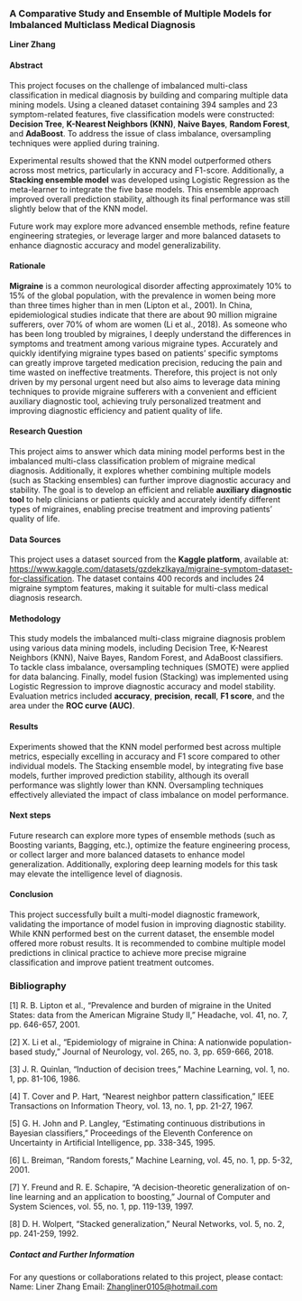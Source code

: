 ### A Comparative Study and Ensemble of Multiple Models for Imbalanced Multiclass Medical Diagnosis

**Liner Zhang**

#### Abstract
This project focuses on the challenge of imbalanced multi-class classification in medical diagnosis by building and comparing multiple data mining models. Using a cleaned dataset containing 394 samples and 23 symptom-related features, five classification models were constructed: __Decision Tree__, __K-Nearest Neighbors (KNN)__, __Naive Bayes__, __Random Forest__, and __AdaBoost__. To address the issue of class imbalance, oversampling techniques were applied during training.

Experimental results showed that the KNN model outperformed others across most metrics, particularly in accuracy and F1-score. Additionally, a __Stacking ensemble model__ was developed using Logistic Regression as the meta-learner to integrate the five base models. This ensemble approach improved overall prediction stability, although its final performance was still slightly below that of the KNN model.

Future work may explore more advanced ensemble methods, refine feature engineering strategies, or leverage larger and more balanced datasets to enhance diagnostic accuracy and model generalizability.

#### Rationale
__Migraine__ is a common neurological disorder affecting approximately 10% to 15% of the global population, with the prevalence in women being more than three times higher than in men (Lipton et al., 2001). In China, epidemiological studies indicate that there are about 90 million migraine sufferers, over 70% of whom are women (Li et al., 2018). As someone who has been long troubled by migraines, I deeply understand the differences in symptoms and treatment among various migraine types. Accurately and quickly identifying migraine types based on patients’ specific symptoms can greatly improve targeted medication precision, reducing the pain and time wasted on ineffective treatments. Therefore, this project is not only driven by my personal urgent need but also aims to leverage data mining techniques to provide migraine sufferers with a convenient and efficient auxiliary diagnostic tool, achieving truly personalized treatment and improving diagnostic efficiency and patient quality of life.

#### Research Question
This project aims to answer which data mining model performs best in the imbalanced multi-class classification problem of migraine medical diagnosis. Additionally, it explores whether combining multiple models (such as Stacking ensembles) can further improve diagnostic accuracy and stability. The goal is to develop an efficient and reliable __auxiliary diagnostic tool__ to help clinicians or patients quickly and accurately identify different types of migraines, enabling precise treatment and improving patients’ quality of life.

#### Data Sources
This project uses a dataset sourced from the __Kaggle platform__, available at: https://www.kaggle.com/datasets/gzdekzlkaya/migraine-symptom-dataset-for-classification. The dataset contains 400 records and includes 24 migraine symptom features, making it suitable for multi-class medical diagnosis research. 

#### Methodology
This study models the imbalanced multi-class migraine diagnosis problem using various data mining models, including Decision Tree, K-Nearest Neighbors (KNN), Naive Bayes, Random Forest, and AdaBoost classifiers. To tackle class imbalance, oversampling techniques (SMOTE) were applied for data balancing. Finally, model fusion (Stacking) was implemented using Logistic Regression to improve diagnostic accuracy and model stability. Evaluation metrics included __accuracy__, __precision__, __recall__, __F1 score__, and the area under the __ROC curve (AUC)__.

#### Results
Experiments showed that the KNN model performed best across multiple metrics, especially excelling in accuracy and F1 score compared to other individual models. The Stacking ensemble model, by integrating five base models, further improved prediction stability, although its overall performance was slightly lower than KNN. Oversampling techniques effectively alleviated the impact of class imbalance on model performance.

#### Next steps
Future research can explore more types of ensemble methods (such as Boosting variants, Bagging, etc.), optimize the feature engineering process, or collect larger and more balanced datasets to enhance model generalization. Additionally, exploring deep learning models for this task may elevate the intelligence level of diagnosis.

#### Conclusion
This project successfully built a multi-model diagnostic framework, validating the importance of model fusion in improving diagnostic stability. While KNN performed best on the current dataset, the ensemble model offered more robust results. It is recommended to combine multiple model predictions in clinical practice to achieve more precise migraine classification and improve patient treatment outcomes.

### Bibliography 
[1] R. B. Lipton et al., “Prevalence and burden of migraine in the United States: data from the American Migraine Study II,” Headache, vol. 41, no. 7, pp. 646-657, 2001.

[2] X. Li et al., “Epidemiology of migraine in China: A nationwide population-based study,” Journal of Neurology, vol. 265, no. 3, pp. 659-666, 2018.

[3] J. R. Quinlan, “Induction of decision trees,” Machine Learning, vol. 1, no. 1, pp. 81-106, 1986.

[4] T. Cover and P. Hart, “Nearest neighbor pattern classification,” IEEE Transactions on Information Theory, vol. 13, no. 1, pp. 21-27, 1967.

[5] G. H. John and P. Langley, “Estimating continuous distributions in Bayesian classifiers,” Proceedings of the Eleventh Conference on Uncertainty in Artificial Intelligence, pp. 338-345, 1995.

[6] L. Breiman, “Random forests,” Machine Learning, vol. 45, no. 1, pp. 5-32, 2001.

[7] Y. Freund and R. E. Schapire, “A decision-theoretic generalization of on-line learning and an application to boosting,” Journal of Computer and System Sciences, vol. 55, no. 1, pp. 119-139, 1997.

[8] D. H. Wolpert, “Stacked generalization,” Neural Networks, vol. 5, no. 2, pp. 241-259, 1992.

##### Contact and Further Information
For any questions or collaborations related to this project, please contact:
Name: Liner Zhang
Email: Zhangliner0105@hotmail.com
